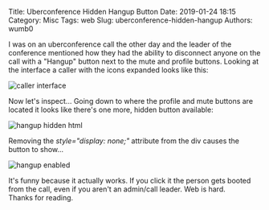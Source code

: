 Title: Uberconference Hidden Hangup Button
Date: 2019-01-24 18:15
Category: Misc
Tags: web
Slug: uberconference-hidden-hangup
Authors: wumb0

I was on an uberconference call the other day and the leader of the conference mentioned how they had the ability to disconnect anyone on the call with a "Hangup" button next to the mute and profile buttons. Looking at the interface a caller with the icons expanded looks like this:  

![caller interface]({filename}/images/uberconference-caller.png)

Now let's inspect...  Going down to where the profile and mute buttons are located it looks like there's one more, hidden button available:

![hangup hidden html]({filename}/images/uberconference-hangup-hidden.png)

Removing the *style="display: none;"* attribute from the div causes the button to show...  

![hangup enabled]({filename}/images/uberconference-hangup.png)

It's funny because it actually works. If you click it the person gets booted from the call, even if you aren't an admin/call leader. Web is hard.  
Thanks for reading.  
